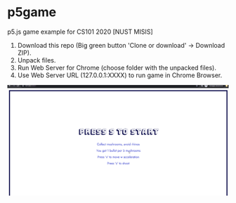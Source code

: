 # p5game
p5.js game example for CS101 2020 [NUST MISIS]



1. Download this repo (Big green button 'Clone or download' -> Download ZIP).
2. Unpack files.
3. Run Web Server for Chrome (choose folder with the unpacked files).
4. Use Web Server URL (127.0.0.1:XXXX) to run game in Chrome Browser.


![p5 game](public/assets/33.gif)